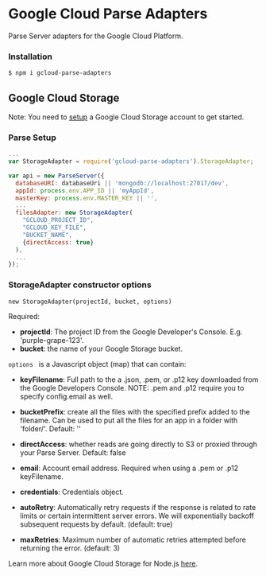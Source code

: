 # Google Cloud Parse Adapters
Parse Server adapters for the Google Cloud Platform.

### Installation

```sh
$ npm i gcloud-parse-adapters
```

## Google Cloud Storage

Note: You need to [setup][storagesetup] a Google Cloud Storage account to get started.

### Parse Setup

```js
...
var StorageAdapter = require('gcloud-parse-adapters').StorageAdapter;

var api = new ParseServer({
  databaseURI: databaseUri || 'mongodb://localhost:27017/dev',
  appId: process.env.APP_ID || 'myAppId',
  masterKey: process.env.MASTER_KEY || '',
  ...
  filesAdapter: new StorageAdapter(
    "GCLOUD_PROJECT_ID",
    "GCLOUD_KEY_FILE",
    "BUCKET_NAME",
    {directAccess: true}
  ), 
  ...
});
```

### StorageAdapter constructor options

``` 
new StorageAdapter(projectId, bucket, options)
```

Required:


- **projectId**: The project ID from the Google Developer's Console. E.g. 'purple-grape-123'.
- **bucket**: the name of your Google Storage bucket.



```options ``` is a Javascript object (map) that can contain:


- **keyFilename**: Full path to the a .json, .pem, or .p12 key downloaded from the Google Developers Console. NOTE: .pem and .p12 require you to specify config.email as well.

- **bucketPrefix**: create all the files with the specified prefix added to the filename. Can be used to put all the files for an app in a folder with 'folder/'. Default: ''

- **directAccess**: whether reads are going directly to S3 or proxied through your Parse Server. Default: false

- **email**: Account email address. Required when using a .pem or .p12 keyFilename.

- **credentials**: Credentials object.

- **autoRetry**: Automatically retry requests if the response is related to rate limits or certain intermittent server errors. We will exponentially backoff subsequent requests by default. (default: true)

- **maxRetries**: Maximum number of automatic retries attempted before returning the error. (default: 3)



Learn more about Google Cloud Storage for Node.js [here][more].

[storagesetup]: https://cloud.google.com/storage/docs/signup
[more]: https://googlecloudplatform.github.io/gcloud-node/#/docs/v0.28.0/storage

